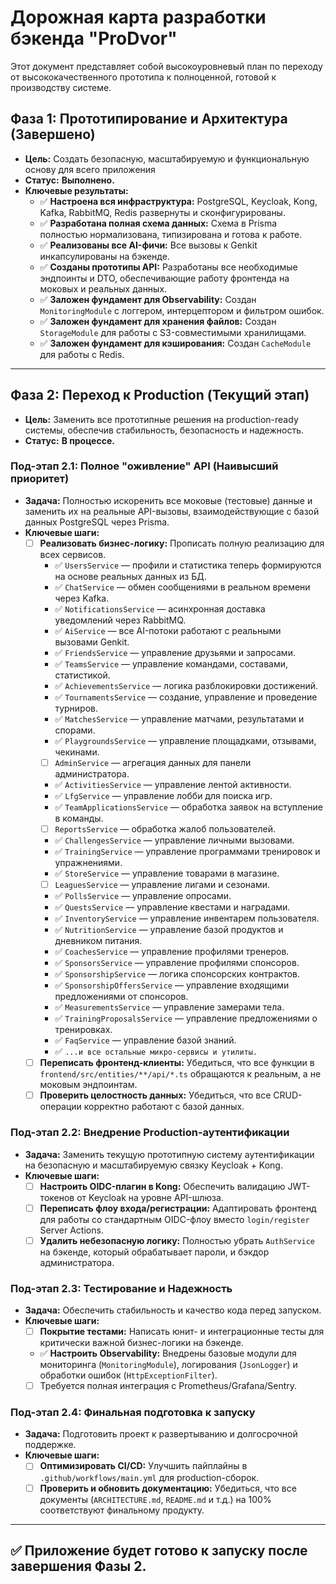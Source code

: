 # Дорожная карта разработки бэкенда "ProDvor"

Этот документ представляет собой высокоуровневый план по переходу от высококачественного прототипа к полноценной, готовой к производству системе.

## Фаза 1: Прототипирование и Архитектура (Завершено)

- **Цель:** Создать безопасную, масштабируемую и функциональную основу для всего приложения
- **Статус:** **Выполнено.**
- **Ключевые результаты:**
  - ✅ **Настроена вся инфраструктура:** PostgreSQL, Keycloak, Kong, Kafka, RabbitMQ, Redis развернуты и сконфигурированы.
  - ✅ **Разработана полная схема данных:** Схема в Prisma полностью нормализована, типизирована и готова к работе.
  - ✅ **Реализованы все AI-фичи:** Все вызовы к Genkit инкапсулированы на бэкенде.
  - ✅ **Созданы прототипы API:** Разработаны все необходимые эндпоинты и DTO, обеспечивающие работу фронтенда на моковых и реальных данных.
  - ✅ **Заложен фундамент для Observability:** Создан `MonitoringModule` с логгером, интерцептором и фильтром ошибок.
  - ✅ **Заложен фундамент для хранения файлов:** Создан `StorageModule` для работы с S3-совместимыми хранилищами.
  - ✅ **Заложен фундамент для кэширования:** Создан `CacheModule` для работы с Redis.

---

## Фаза 2: Переход к Production (Текущий этап)

- **Цель:** Заменить все прототипные решения на production-ready системы, обеспечив стабильность, безопасность и надежность.
- **Статус:** **В процессе.**

### Под-этап 2.1: Полное "оживление" API (Наивысший приоритет)

- **Задача:** Полностью искоренить все моковые (тестовые) данные и заменить их на реальные API-вызовы, взаимодействующие с базой данных PostgreSQL через Prisma.
- **Ключевые шаги:**
  - [ ] **Реализовать бизнес-логику:** Прописать полную реализацию для всех сервисов.
    - ✅ `UsersService` — профили и статистика теперь формируются на основе реальных данных из БД.
    - ✅ `ChatService` — обмен сообщениями в реальном времени через Kafka.
    - ✅ `NotificationsService` — асинхронная доставка уведомлений через RabbitMQ.
    - ✅ `AiService` — все AI-потоки работают с реальными вызовами Genkit.
    - ✅ `FriendsService` — управление друзьями и запросами.
    - ✅ `TeamsService` — управление командами, составами, статистикой.
    - ✅ `AchievementsService` — логика разблокировки достижений.
    - ✅ `TournamentsService` — создание, управление и проведение турниров.
    - ✅ `MatchesService` — управление матчами, результатами и спорами.
    - ✅ `PlaygroundsService` — управление площадками, отзывами, чекинами.
    - [ ] `AdminService` — агрегация данных для панели администратора.
    - ✅ `ActivitiesService` — управление лентой активности.
    - ✅ `LfgService` — управление лобби для поиска игр.
    - ✅ `TeamApplicationsService` — обработка заявок на вступление в команды.
    - [ ] `ReportsService` — обработка жалоб пользователей.
    - ✅ `ChallengesService` — управление личными вызовами.
    - ✅ `TrainingService` — управление программами тренировок и упражнениями.
    - ✅ `StoreService` — управление товарами в магазине.
    - [ ] `LeaguesService` — управление лигами и сезонами.
    - ✅ `PollsService` — управление опросами.
    - ✅ `QuestsService` — управление квестами и наградами.
    - ✅ `InventoryService` — управление инвентарем пользователя.
    - ✅ `NutritionService` — управление базой продуктов и дневником питания.
    - ✅ `CoachesService` — управление профилями тренеров.
    - ✅ `SponsorsService` — управление профилями спонсоров.
    - ✅ `SponsorshipService` — логика спонсорских контрактов.
    - ✅ `SponsorshipOffersService` — управление входящими предложениями от спонсоров.
    - ✅ `MeasurementsService` — управление замерами тела.
    - ✅ `TrainingProposalsService` — управление предложениями о тренировках.
    - ✅ `FaqService` — управление базой знаний.
    - ✅ `...и все остальные микро-сервисы и утилиты.`
  - [ ] **Переписать фронтенд-клиенты:** Убедиться, что все функции в `frontend/src/entities/**/api/*.ts` обращаются к реальным, а не моковым эндпоинтам.
  - [ ] **Проверить целостность данных:** Убедиться, что все CRUD-операции корректно работают с базой данных.

### Под-этап 2.2: Внедрение Production-аутентификации

- **Задача:** Заменить текущую прототипную систему аутентификации на безопасную и масштабируемую связку Keycloak + Kong.
- **Ключевые шаги:**
  - [ ] **Настроить OIDC-плагин в Kong:** Обеспечить валидацию JWT-токенов от Keycloak на уровне API-шлюза.
  - [ ] **Переписать флоу входа/регистрации:** Адаптировать фронтенд для работы со стандартным OIDC-флоу вместо `login/register` Server Actions.
  - [ ] **Удалить небезопасную логику:** Полностью убрать `AuthService` на бэкенде, который обрабатывает пароли, и бэкдор администратора.

### Под-этап 2.3: Тестирование и Надежность

- **Задача:** Обеспечить стабильность и качество кода перед запуском.
- **Ключевые шаги:**
  - [ ] **Покрытие тестами:** Написать юнит- и интеграционные тесты для критически важной бизнес-логики на бэкенде.
  - ✅ **Настроить Observability:** Внедрены базовые модули для мониторинга (`MonitoringModule`), логирования (`JsonLogger`) и обработки ошибок (`HttpExceptionFilter`). 
  - [ ] Требуется полная интеграция с Prometheus/Grafana/Sentry.

### Под-этап 2.4: Финальная подготовка к запуску

- **Задача:** Подготовить проект к развертыванию и долгосрочной поддержке.
- **Ключевые шаги:**
  - [ ] **Оптимизировать CI/CD:** Улучшить пайплайны в `.github/workflows/main.yml` для production-сборок.
  - [ ] **Проверить и обновить документацию:** Убедиться, что все документы (`ARCHITECTURE.md`, `README.md` и т.д.) на 100% соответствуют финальному продукту.

---

## ✅ Приложение будет готово к запуску после завершения Фазы 2.
